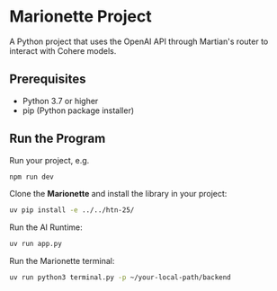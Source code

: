 # Marionette Project

A Python project that uses the OpenAI API through Martian's router to interact with Cohere models.

## Prerequisites

- Python 3.7 or higher
- pip (Python package installer)

## Run the Program

Run your project, e.g.
```bash
npm run dev
```

Clone the **Marionette** and install the library in your project:
```bash
uv pip install -e ../../htn-25/
```

Run the AI Runtime:
```bash
uv run app.py
```

Run the Marionette terminal:
```bash
uv run python3 terminal.py -p ~/your-local-path/backend
```